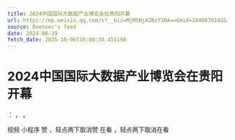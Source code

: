 ```yaml
---
title: 2024中国国际大数据产业博览会在贵阳开幕
url: https://mp.weixin.qq.com/s?__biz=MjM5NjA2NzY3NA==&mid=2448670142&idx=2&sn=95f115272ab5275ddfa4ba1075e5270f
source: Doonsec's feed
date: 2024-08-29
fetch_date: 2025-10-06T18:00:30.455198
---
```


# 2024中国国际大数据产业博览会在贵阳开幕

：
，
。

视频
小程序
赞
，轻点两下取消赞
在看
，轻点两下取消在看